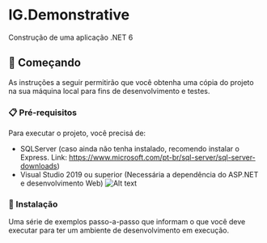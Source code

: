 # IG.Demonstrative

Construção de uma aplicação .NET 6

## 🚀 Começando

As instruções a seguir permitirão que você obtenha uma cópia do projeto na sua máquina local para fins de desenvolvimento e testes.

### 📋 Pré-requisitos

Para executar o projeto, você precisá de:

- SQLServer (caso ainda não tenha instalado, recomendo instalar o Express. Link: https://www.microsoft.com/pt-br/sql-server/sql-server-downloads)
- Visual Studio 2019 ou superior (Necessária a dependência do ASP.NET e desenvolvimento Web)
![Alt text](C:\img\vs.png?raw=true "Optional Title")


### 🔧 Instalação

Uma série de exemplos passo-a-passo que informam o que você deve executar para ter um ambiente de desenvolvimento em execução.




